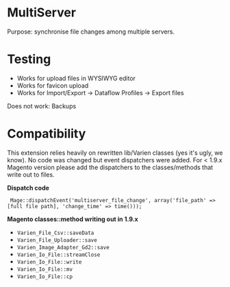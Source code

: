 MultiServer
===========

Purpose: synchronise file changes among multiple servers.


Testing
===========
* Works for upload files in WYSIWYG editor
* Works for favicon upload
* Works for Import/Export -> Dataflow Profiles -> Export files

Does not work: Backups

Compatibility
===========
This extension relies heavily on rewritten lib/Varien classes (yes it's ugly, we know). No code was changed but event dispatchers were added.
For < 1.9.x Magento version please add the dispatchers to the classes/methods that write out to files.

**Dispatch code**

` Mage::dispatchEvent('multiserver_file_change', array('file_path' => [full file path], 'change_time' => time()));`

**Magento classes::method writing out in 1.9.x**

- `Varien_File_Csv::saveData`
- `Varien_File_Uploader::save`
- `Varien_Image_Adapter_Gd2::save`
- `Varien_Io_File::streamClose`
- `Varien_Io_File::write`
- `Varien_Io_File::mv`
- `Varien_Io_File::cp`

